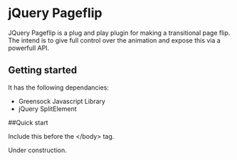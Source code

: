 # jQuery Pageflip

JQuery Pageflip is a plug and play plugin for making a transitional page flip. The intend is to give full control over the animation and expose this via a powerfull API.


## Getting started

It has the following dependancies:

- Greensock Javascript Library
- jQuery SplitElement

##Quick start

Include this before the &lt;/body&gt; tag.

<script src="js/vendor/gsap.js"></script>
<script src="js/plugins/jquery.splitelement.js"></script>
<script src="js/plugins/jquery.pageflip.js"></script>

Under construction.

